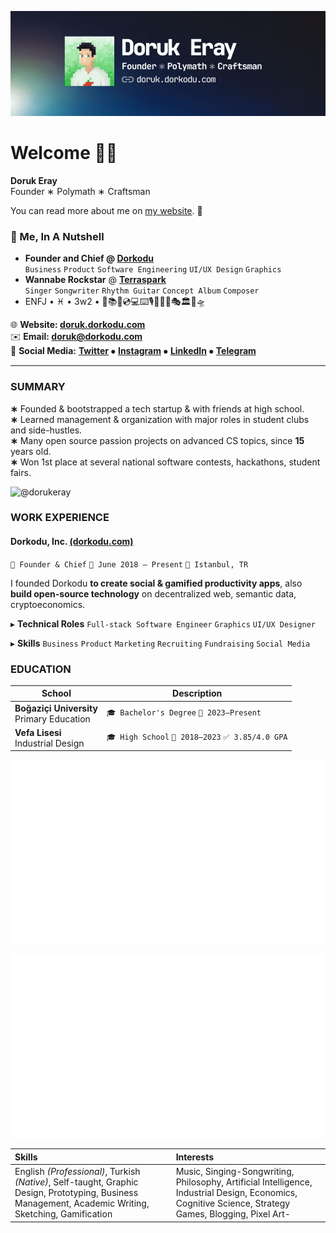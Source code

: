 ![doruk eray’s banner](banner.png)

# Welcome 👋🏻

**Doruk Eray** <br>Founder ∗ Polymath ∗ Craftsman

You can read more about me on [my website](https://doruk.dorkodu.com). 🤩

### 🌰 Me, In A Nutshell

- **Founder and Chief @ [Dorkodu](https://dorkodu.com)** <br>
  `Business` `Product` `Software Engineering` `UI/UX Design` `Graphics`
- **Wannabe Rockstar** @ [**Terraspark**](https://instagram.com/theterraspark) <br>
  `Singer` `Songwriter` `Rhythm Guitar` `Concept Album` `Composer` 
- ENFJ • ♓ • 3w2 • 🤩📚💸💿💻⌨️🎙🎸🎶🎨🎭🏛🗽🛸

🌐 **Website: [doruk.dorkodu.com](https://doruk.dorkodu.com)**  <br>
✉️ **Email: [doruk@dorkodu.com ](mailto:doruk@dorkodu.com)** <br>
👥 **Social Media:** **[Twitter](https://twitter.com/d0rukeray)**  ⦁ [**Instagram**](https://instagram.com/d0rukeray) ⦁ [**LinkedIn**](https://linkedin.com/in/dorukeray) ⦁ [**Telegram** ](https://t.me/dorukeray) <br>

<hr/>

### SUMMARY

**∗** Founded & bootstrapped a tech startup & with friends at high school.<br>
**∗** Learned management & organization with major roles in student clubs and side-hustles.<br>
**∗** Many open source passion projects on advanced CS topics, since **15** years old.<br>
**∗** Won 1st place at several national software contests, hackathons, student fairs.<br>

<img src="https://ghchart.rshah.org/50bb50/dorukeray" alt="@dorukeray">

### WORK EXPERIENCE

#### **Dorkodu, Inc.** [(dorkodu.com)](https://dorkodu.com/)

`💼 Founder & Chief` `📅 June 2018 – Present` `📍 Istanbul, TR`

I founded Dorkodu **to create social & gamified productivity apps**, also **build open-source technology** on decentralized web, semantic data, cryptoeconomics.

▸  **Technical Roles**  `Full-stack Software Engineer` `Graphics` `UI/UX Designer` <br>

▸  **Skills**  `Business` `Product` `Marketing` `Recruiting` `Fundraising` `Social Media` <br>

### **EDUCATION**

| School                                   | Description                                    |
| ---------------------------------------- | ---------------------------------------------- |
| **Boğaziçi University**<br />Primary Education | `🎓 Bachelor's Degree` `📅 2023–Present`          |
| **Vefa Lisesi**<br />Industrial Design   | `🎓 High School` `📅 2018–2023` `✅ 3.85/4.0 GPA` |

![Portfolio Overview](https://raw.githubusercontent.com/dorukeray/github-stats/master/generated/overview.svg#gh-light-mode-only)

![Language Overview](https://raw.githubusercontent.com/dorukeray/github-stats/master/generated/languages.svg#gh-light-mode-only)


| Skills                                                       | Interests                                                    |
| :----------------------------------------------------------- | :----------------------------------------------------------- |
| English *(Professional)*, Turkish *(Native)*, Self-taught, Graphic Design, Prototyping, Business Management, Academic Writing, Sketching, Gamification | Music, Singing-Songwriting, Philosophy, Artificial Intelligence, Industrial Design, Economics, Cognitive Science, Strategy Games, Blogging, Pixel Art- |
